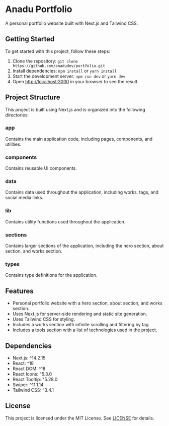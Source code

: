 # Anadu Portfolio

A personal portfolio website built with Next.js and Tailwind CSS.

## Getting Started

To get started with this project, follow these steps:

1. Clone the repository: `git clone https://github.com/anadudev/portfolio.git`
2. Install dependencies: `npm install` or `yarn install`
3. Start the development server: `npm run dev` or `yarn dev`
4. Open [http://localhost:3000](http://localhost:3000) in your browser to see the result.

## Project Structure

This project is built using Next.js and is organized into the following directories:

### app

Contains the main application code, including pages, components, and utilities.

### components

Contains reusable UI components.

### data

Contains data used throughout the application, including works, tags, and social media links.

### lib

Contains utility functions used throughout the application.

### sections

Contains larger sections of the application, including the hero section, about section, and works section.

### types

Contains type definitions for the application.

## Features

* Personal portfolio website with a hero section, about section, and works section.
* Uses Next.js for server-side rendering and static site generation.
* Uses Tailwind CSS for styling.
* Includes a works section with infinite scrolling and filtering by tag.
* Includes a tools section with a list of technologies used in the project.

## Dependencies

* Next.js: ^14.2.15
* React: ^18
* React DOM: ^18
* React Icons: ^5.3.0
* React Tooltip: ^5.28.0
* Swiper: ^11.1.14
* Tailwind CSS: ^3.4.1

## License

This project is licensed under the MIT License. See [LICENSE](LICENSE) for details.
